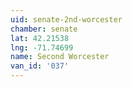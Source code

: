 ```yaml
---
uid: senate-2nd-worcester
chamber: senate
lat: 42.21538
lng: -71.74699
name: Second Worcester
van_id: '037'
---
```

